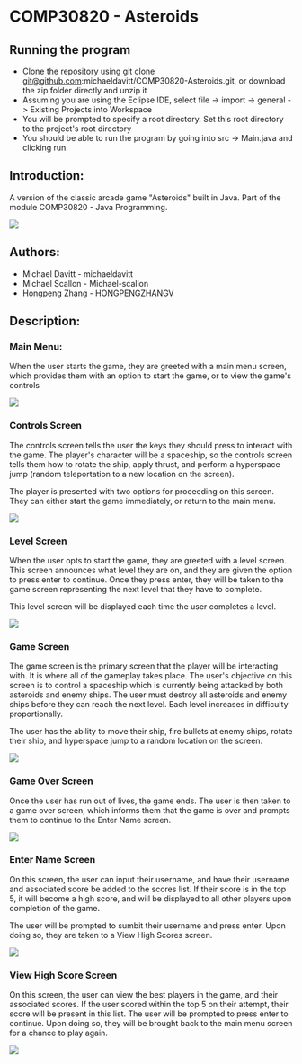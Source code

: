 # COMP30820 - Asteroids

## Running the program
- Clone the repository using git clone git@github.com:michaeldavitt/COMP30820-Asteroids.git, or download the zip folder directly and unzip it
- Assuming you are using the Eclipse IDE, select file -> import -> general -> Existing Projects into Workspace
- You will be prompted to specify a root directory. Set this root directory to the project's root directory
- You should be able to run the program by going into src -> Main.java and clicking run.

## Introduction:
A version of the classic arcade game "Asteroids" built in Java. Part of the module COMP30820 - Java Programming.

![](videos/gameplay_demo.gif)

## Authors:
- Michael Davitt - michaeldavitt
- Michael Scallon - Michael-scallon
- Hongpeng Zhang - HONGPENGZHANGV

## Description:
### Main Menu:
When the user starts the game, they are greeted with a main menu screen, which provides them with an option to start the game, or to view the game's controls

![](screenshots/main_menu.png)


### Controls Screen
The controls screen tells the user the keys they should press to interact with the game. The player's character will be a spaceship, so the controls screen tells them how to rotate the ship, apply thrust, and perform a hyperspace jump (random teleportation to a new location on the screen).

The player is presented with two options for proceeding on this screen. They can either start the game immediately, or return to the main menu.

![](screenshots/controls_screen.png)


### Level Screen
When the user opts to start the game, they are greeted with a level screen. This screen announces what level they are on, and they are given the option to press enter to continue. Once they press enter, they will be taken to the game screen representing the next level that they have to complete.

This level screen will be displayed each time the user completes a level.

![](screenshots/level_screen.png)

### Game Screen
The game screen is the primary screen that the player will be interacting with. It is where all of the gameplay takes place. The user's objective on this screen is to control a spaceship which is currently being attacked by both asteroids and enemy ships. The user must destroy all asteroids and enemy ships before they can reach the next level. Each level increases in difficulty proportionally. 

The user has the ability to move their ship, fire bullets at enemy ships, rotate their ship, and hyperspace jump to a random location on the screen.

![](screenshots/game_screen.png)

### Game Over Screen
Once the user has run out of lives, the game ends. The user is then taken to a game over screen, which informs them that the game is over and prompts them to continue to the Enter Name screen.

![](screenshots/game_over.png)

### Enter Name Screen
On this screen, the user can input their username, and have their username and associated score be added to the scores list. If their score is in the top 5, it will become a high score, and will be displayed to all other players upon completion of the game.

The user will be prompted to sumbit their username and press enter. Upon doing so, they are taken to a View High Scores screen.

![](screenshots/enter_name.png)

### View High Score Screen
On this screen, the user can view the best players in the game, and their associated scores. If the user scored within the top 5 on their attempt, their score will be present in this list. The user will be prompted to press enter to continue. Upon doing so, they will be brought back to the main menu screen for a chance to play again.

![](screenshots/high_scores.png)